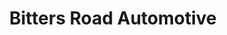 ---
title: "Bitters Road Automotive"
url: /san-antonio/bitters-road-automotive/
shop: car repair
---